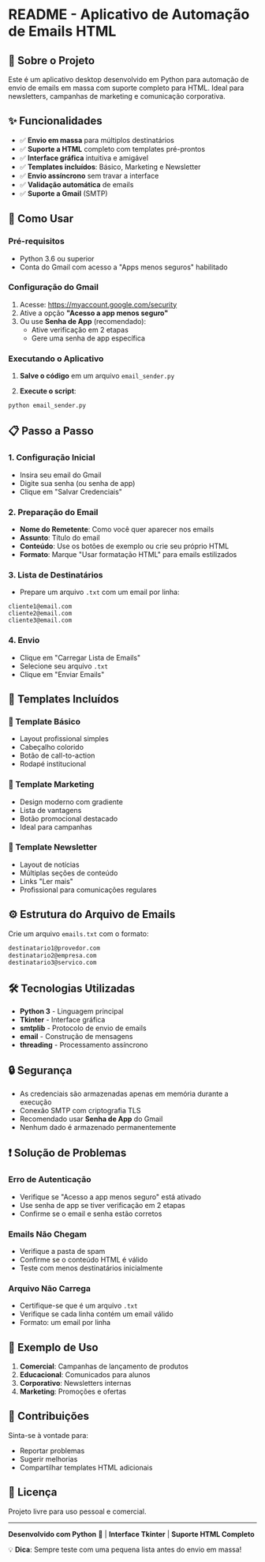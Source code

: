 # README - Aplicativo de Automação de Emails HTML

## 📧 Sobre o Projeto

Este é um aplicativo desktop desenvolvido em Python para automação de envio de emails em massa com suporte completo para HTML. Ideal para newsletters, campanhas de marketing e comunicação corporativa.

## ✨ Funcionalidades

- ✅ **Envio em massa** para múltiplos destinatários
- ✅ **Suporte a HTML** completo com templates pré-prontos
- ✅ **Interface gráfica** intuitiva e amigável
- ✅ **Templates incluídos**: Básico, Marketing e Newsletter
- ✅ **Envio assíncrono** sem travar a interface
- ✅ **Validação automática** de emails
- ✅ **Suporte a Gmail** (SMTP)

## 🚀 Como Usar

### Pré-requisitos

- Python 3.6 ou superior
- Conta do Gmail com acesso a "Apps menos seguros" habilitado

### Configuração do Gmail

1. Acesse: https://myaccount.google.com/security
2. Ative a opção **"Acesso a app menos seguro"**
3. Ou use **Senha de App** (recomendado):
   - Ative verificação em 2 etapas
   - Gere uma senha de app específica

### Executando o Aplicativo

1. **Salve o código** em um arquivo `email_sender.py`

2. **Execute o script**:
```bash
python email_sender.py
```

## 📋 Passo a Passo

### 1. Configuração Inicial
- Insira seu email do Gmail
- Digite sua senha (ou senha de app)
- Clique em "Salvar Credenciais"

### 2. Preparação do Email
- **Nome do Remetente**: Como você quer aparecer nos emails
- **Assunto**: Título do email
- **Conteúdo**: Use os botões de exemplo ou crie seu próprio HTML
- **Formato**: Marque "Usar formatação HTML" para emails estilizados

### 3. Lista de Destinatários
- Prepare um arquivo `.txt` com um email por linha:
```
cliente1@email.com
cliente2@email.com
cliente3@email.com
```

### 4. Envio
- Clique em "Carregar Lista de Emails"
- Selecione seu arquivo `.txt`
- Clique em "Enviar Emails"

## 🎨 Templates Incluídos

### 📄 Template Básico
- Layout profissional simples
- Cabeçalho colorido
- Botão de call-to-action
- Rodapé institucional

### 🎯 Template Marketing
- Design moderno com gradiente
- Lista de vantagens
- Botão promocional destacado
- Ideal para campanhas

### 📰 Template Newsletter
- Layout de notícias
- Múltiplas seções de conteúdo
- Links "Ler mais"
- Profissional para comunicações regulares

## ⚙️ Estrutura do Arquivo de Emails

Crie um arquivo `emails.txt` com o formato:
```txt
destinatario1@provedor.com
destinatario2@empresa.com
destinatario3@servico.com
```

## 🛠️ Tecnologias Utilizadas

- **Python 3** - Linguagem principal
- **Tkinter** - Interface gráfica
- **smtplib** - Protocolo de envio de emails
- **email** - Construção de mensagens
- **threading** - Processamento assíncrono

## 🔒 Segurança

- As credenciais são armazenadas apenas em memória durante a execução
- Conexão SMTP com criptografia TLS
- Recomendado usar **Senha de App** do Gmail
- Nenhum dado é armazenado permanentemente

## ❗ Solução de Problemas

### Erro de Autenticação
- Verifique se "Acesso a app menos seguro" está ativado
- Use senha de app se tiver verificação em 2 etapas
- Confirme se o email e senha estão corretos

### Emails Não Chegam
- Verifique a pasta de spam
- Confirme se o conteúdo HTML é válido
- Teste com menos destinatários inicialmente

### Arquivo Não Carrega
- Certifique-se que é um arquivo `.txt`
- Verifique se cada linha contém um email válido
- Formato: um email por linha

## 📝 Exemplo de Uso

1. **Comercial**: Campanhas de lançamento de produtos
2. **Educacional**: Comunicados para alunos
3. **Corporativo**: Newsletters internas
4. **Marketing**: Promoções e ofertas

## 🤝 Contribuições

Sinta-se à vontade para:
- Reportar problemas
- Sugerir melhorias
- Compartilhar templates HTML adicionais

## 📄 Licença

Projeto livre para uso pessoal e comercial.

---

**Desenvolvido com Python** 🐍 | **Interface Tkinter** | **Suporte HTML Completo**

💡 **Dica**: Sempre teste com uma pequena lista antes do envio em massa!
